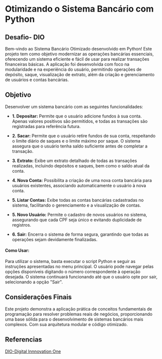 # Otimizando o Sistema Bancário com Python
## Desafio- DIO

Bem-vindo ao Sistema Bancário Otimizado desenvolvido em Python! Este projeto tem como objetivo modernizar as operações bancárias essenciais, oferecendo um sistema eficiente e fácil de usar para realizar transações financeiras básicas. A aplicação foi desenvolvida com foco na modularidade e na experiência do usuário, permitindo operações de depósito, saque, visualização de extrato, além da criação e gerenciamento de usuários e contas bancárias.
## Objetivo
Desenvolver um sistema bancário com as seguintes funcionalidades:

* **1. Depositar:** Permite que o usuário adicione fundos à sua conta. Apenas valores positivos são permitidos, e todas as transações são registradas para referência futura.

* **2. Sacar:** Permite que o usuário retire fundos de sua conta, respeitando o limite diário de saques e o limite máximo por saque. O sistema assegura que o usuário tenha saldo suficiente antes de completar a transação.

* **3. Extrato:** Exibe um extrato detalhado de todas as transações realizadas, incluindo depósitos e saques, bem como o saldo atual da conta.

* **4. Nova Conta:** Possibilita a criação de uma nova conta bancária para usuários existentes, associando automaticamente o usuário à nova conta.

* **5. Listar Contas:** Exibe todas as contas bancárias cadastradas no sistema, facilitando o gerenciamento e a visualização de contas.

* **5. Novo Usuário:** Permite o cadastro de novos usuários no sistema, assegurando que cada CPF seja único e evitando duplicidade de registros.

* **6. Sair:** Encerra o sistema de forma segura, garantindo que todas as operações sejam devidamente finalizadas.
#### Como Usar:
Para utilizar o sistema, basta executar o script Python e seguir as instruções apresentadas no menu principal. O usuário pode navegar pelas opções disponíveis digitando o número correspondente à operação desejada. O sistema continuará funcionando até que o usuário opte por sair, selecionando a opção "Sair".
## Considerações  Finais
Este projeto demonstra a aplicação prática de conceitos fundamentais de programação para resolver problemas reais de negócios, proporcionando uma base sólida para o desenvolvimento de sistemas bancários mais complexos. Com sua arquitetura modular e código otimizado.
## Referencias
[DIO-Digital Innnovation One](https://web.dio.me/track/engenharia-dados-python)




